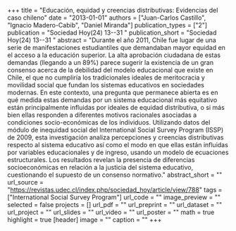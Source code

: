 +++
title = "Educación, equidad y creencias distributivas: Evidencias del caso chileno"
date = "2013-01-01"
authors = ["Juan-Carlos Castillo", "Ignacio Madero-Cabib", "Daniel Miranda"]
publication_types = ["2"]
publication = "Sociedad Hoy(24) 13--31 "
publication_short = "Sociedad Hoy(24) 13--31 "
abstract = "Durante el año 2011, Chile fue lugar de una serie de manifestaciones estudiantiles que demandaban mayor equidad en el acceso a la educación superior. La alta aprobación ciudadana de estas demandas (llegando a un 89%) parece sugerir la existencia de un gran consenso acerca de la debilidad del modelo educacional que existe en Chile, el que no cumpliría los tradicionales ideales de meritocracia y movilidad social que fundan los sistemas educativos en sociedades modernas. En este contexto, una pregunta que permanece abierta es en qué medida estas demandas por un sistema educacional más equitativo están principalmente influidas por ideales de equidad distributiva, o si más bien ellas responden a diferentes motivos racionales asociadas a condiciones socio-económicas de los individuos. Utilizando datos del módulo de inequidad social del International Social Survey Program (ISSP) de 2009, esta investigación analiza percepciones y creencias distributivas respecto al sistema educativo así como el modo en que ellas están influidas por variables educacionales y de ingreso, usando un modelo de ecuaciones estructurales. Los resultados revelan la presencia de diferencias socioeconómicas en relación a la justicia del sistema educativo, cuestionando el supuesto de un consenso normativo."
abstract_short = ""
url_source = "https://revistas.udec.cl/index.php/sociedad_hoy/article/view/788"
tags = ["International Social Survey Program"]
url_code = ""
image_preview = ""
selected = false
projects = []
url_pdf = ""
url_preprint = ""
url_dataset = ""
url_project = ""
url_slides = ""
url_video = ""
url_poster = ""
math = true
highlight = true
[header]
image = ""
caption = ""
+++
